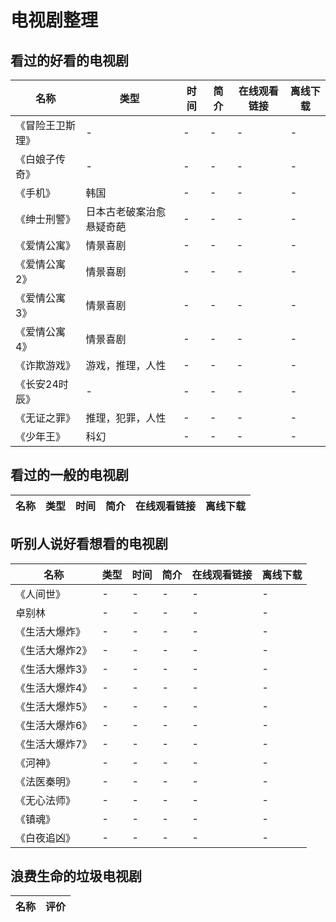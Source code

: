 # 电视剧整理

## 看过的好看的电视剧
| 名称 | 类型 | 时间 | 简介 | 在线观看链接 | 离线下载 |
| -- | -- | -- | -- | -- | -- |
| 《冒险王卫斯理》 | - | - | - | - | - |
| 《白娘子传奇》 | - | - | - | - | - |
| 《手机》 | 韩国 | - | - | - | - |
| 《绅士刑警》 | 日本古老破案治愈悬疑奇葩 | - | - | - | - |
| 《爱情公寓》 | 情景喜剧 | - | - | - | - |
| 《爱情公寓2》 | 情景喜剧 | - | - | - | - |
| 《爱情公寓3》 | 情景喜剧 | - | - | - | - |
| 《爱情公寓4》 | 情景喜剧 | - | - | - | - |
| 《诈欺游戏》 | 游戏，推理，人性 | - | - | - | - |
| 《长安24时辰》 | - | - | - | - | - |
| 《无证之罪》 | 推理，犯罪，人性 | - | - | - | - |
| 《少年王》 | 科幻 | - | - | - | - |


## 看过的一般的电视剧
| 名称 | 类型 | 时间 | 简介 | 在线观看链接 | 离线下载 |
| -- | -- | -- | -- | -- | -- |

## 听别人说好看想看的电视剧
| 名称 | 类型 | 时间 | 简介 | 在线观看链接 | 离线下载 |
| -- | -- | -- | -- | -- | -- |
| 《人间世》 | - | - | - | - | - |
| 卓别林 | - | - | - | - | - |
| 《生活大爆炸》 | - | - | - | - | - |
| 《生活大爆炸2》 | - | - | - | - | - |
| 《生活大爆炸3》 | - | - | - | - | - |
| 《生活大爆炸4》 | - | - | - | - | - |
| 《生活大爆炸5》 | - | - | - | - | - |
| 《生活大爆炸6》 | - | - | - | - | - |
| 《生活大爆炸7》 | - | - | - | - | - |
| 《河神》 | - | - | - | - | - |
| 《法医秦明》 | - | - | - | - | - |
| 《无心法师》 | - | - | - | - | - |
| 《镇魂》 | - | - | - | - | - |
| 《白夜追凶》 | - | - | - | - | - |

## 浪费生命的垃圾电视剧
| 名称 | 评价 |
| -- | -- |
